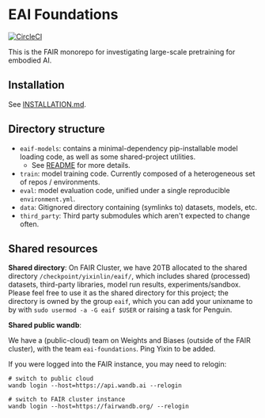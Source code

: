 # EAI Foundations

[![CircleCI](https://dl.circleci.com/status-badge/img/gh/facebookresearch/eai-foundations/tree/main.svg?style=svg&circle-token=52b92efd205cf081e310aaad27be9c74a86190b3)](https://dl.circleci.com/status-badge/redirect/gh/facebookresearch/eai-foundations/tree/main)

This is the FAIR monorepo for investigating large-scale pretraining for embodied AI.

## Installation

See [INSTALLATION.md](INSTALLATION.md).

## Directory structure

- `eaif-models`: contains a minimal-dependency pip-installable model loading code, as well as some shared-project utilities.
    - See [README](./eaif-models/README.md) for more details.
- `train`: model training code. Currently composed of a heterogeneous set of repos / environments.
- `eval`: model evaluation code, unified under a single reproducible `environment.yml`.
- `data`: Gitignored directory containing (symlinks to) datasets, models, etc.
- `third_party`: Third party submodules which aren't expected to change often.

## Shared resources

**Shared directory**: On FAIR Cluster, we have 20TB allocated to the shared directory `/checkpoint/yixinlin/eaif/`, which includes shared (processed) datasets, third-party libraries, model run results, experiments/sandbox.
Please feel free to use it as the shared directory for this project; the directory is owned by the group `eaif`, which you can add your unixname to by with `sudo usermod -a -G eaif $USER` or raising a task for Penguin.

**Shared public wandb**:

We have a (public-cloud) team on Weights and Biases (outside of the FAIR cluster), with the team `eai-foundations`. Ping Yixin to be added.

If you were logged into the FAIR instance, you may need to relogin:

```
# switch to public cloud
wandb login --host=https://api.wandb.ai --relogin

# switch to FAIR cluster instance
wandb login --host=https://fairwandb.org/ --relogin
```
